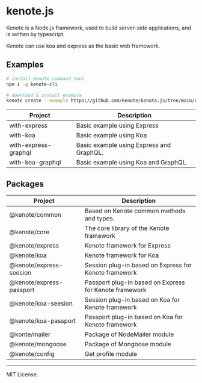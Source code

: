 # kenote.js

Kenote is a Node.js framework, used to build server-side applications, and is written by typescript.

Kenote can use koa and express as the basic web framework.

## Examples

```bash
# install kenote command tool
npm i -g kenote-cli

# download & install example
kenote create --example https://github.com/kenote/kenote.js/tree/main/examples/<example-name> <dir-path>
```

| Project | Description |
|----|----|
| with-express | Basic example using Express |
| with-koa | Basic example using Koa |
| with-express-graphql | Basic example using Express and GraphQL. |
| with-koa-graphql | Basic example using Koa and GraphQL. |

## Packages

| Project | Description |
|----|----|
| @kenote/common | Based on Kenote common methods and types. |
| @kenote/core | The core library of the Kenote framework |
| @kenote/express | Kenote framework for Express |
| @kenote/koa | Kenote framework for Koa |
| @kenote/express-seesion | Session plug-in based on Express for Kenote framework |
| @kenote/express-passport | Passport plug-in based on Express for Kenote framework |
| @kenote/koa-seesion | Session plug-in based on Koa for Kenote framework |
| @kenote/koa-passport | Passport plug-in based on Koa for Kenote framework |
| @konte/mailer | Package of NodeMailer module |
| @kenote/mongoose | Package of Mongoose module |
| @kenote/config | Get profile module |

---
MIT License.